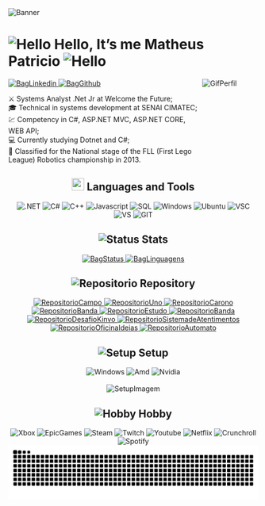 <img alt="Banner" src="https://camo.githubusercontent.com/12e5f2b182da4b52850b29bb09e8ba3e92b0ac2c0bd121de7dfcbb291fbbd525/68747470733a2f2f692e70696e696d672e636f6d2f6f726967696e616c732f37372f63612f61332f37376361613332383834643733356434333961646534356261333766656166322e676966"/>

<h1>
   <img alt="Hello" width="30" height="30" src="https://emoji.gg/assets/emoji/4708_Pikachu_Hello.gif"/> 
   Hello, It’s me Matheus Patricio
   <img alt="Hello" width="30" height="30" src="https://emoji.gg/assets/emoji/4708_Pikachu_Hello.gif"/>
</h1> 

<a href="https://www.linkedin.com/in/matheuspatricio/" target="_blank"> 
   <img alt="BagLinkedin" src="https://img.shields.io/badge/LinkedIn-0077B5?style=for-the-badge&logo=linkedin&logoColor=white" height="25"/>
</a>
<a href="https://github.com/MPaTXD" target="_blank"> 
   <img alt="BagGithub" src="https://img.shields.io/badge/GitHub-100000?style=for-the-badge&logo=github&logoColor=white" height="25">
</a>

<img alt="GifPerfil" align="right" width="113" height="183" src="http://1.bp.blogspot.com/-Htv5BlT8nhs/TZIvPoPGH5I/AAAAAAAAABs/NBLV4dt4YN8/s1600/leona-12s%255B1%255D.gif">
<div>
  <dl>
    <dt>⚔️ Systems Analyst .Net Jr at Welcome the Future;</dt>
    <dt>🎓 Technical in systems development at SENAI CIMATEC;</dt>
    <dt>💹 Competency in C#, ASP.NET MVC, ASP.NET CORE, WEB API;</dt>
    <dt>💻 Currently studying Dotnet and C#;</dt>
    <dt>🥇 Classified for the National stage of the FLL (First Lego League) Robotics championship in 2013.</dt>
  </dl>
</div>

<div align="center">
  <h2><img src="https://emoji.discord.st/emojis/afadae59-17dd-4217-bf4f-f3ae92f27ab6.gif" width="25" height="25"> Languages and Tools</h2>
  <img alt=".NET" src="https://img.shields.io/badge/.NET-512BD4?style=for-the-badge&logo=dotnet&logoColor=white" height="25"/>
  <img alt="C#" src="https://img.shields.io/badge/C%23-239120?style=for-the-badge&logo=c-sharp&logoColor=white" height="25"/>
  <img alt="C++" src="https://img.shields.io/badge/C%2B%2B-00599C?style=for-the-badge&logo=c%2B%2B&logoColor=white" height="25"/>
  <img alt="Javascript" src="https://img.shields.io/badge/JavaScript-323330?style=for-the-badge&logo=javascript&logoColor=F7DF1E" height="25"/>
  <img alt="SQL" src="https://img.shields.io/badge/Microsoft_SQL_Server-CC2927?style=for-the-badge&logo=microsoft-sql-server&logoColor=white" height="25"/>
  <img alt="Windows" src="https://img.shields.io/badge/Windows-0078D6?style=for-the-badge&logo=windows&logoColor=white" height="25"/>
  <img alt="Ubuntu" src="https://img.shields.io/badge/Ubuntu-E95420?style=for-the-badge&logo=ubuntu&logoColor=white" height="25"/>
  <img alt="VSC" src="https://img.shields.io/badge/Visual_Studio_Code-0078D4?style=for-the-badge&logo=visual%20studio%20code&logoColor=white" height="25"/>
  <img alt="VS" src="https://img.shields.io/badge/Visual_Studio-5C2D91?style=for-the-badge&logo=visual%20studio&logoColor=white" height="25"/>
  <img alt="GIT" src="https://img.shields.io/badge/Git-F05032?style=for-the-badge&logo=git&logoColor=white" height="25"/>
</div>

<h2 align="center"><img alt="Status" src="https://emoji.gg/assets/emoji/4023-nitro.gif" width="25" height="25"> Stats</h2>
<div align="center"> 
   <a href="https://github.com/MPaTXD">
    <img alt="BagStatus" height="174em" src="https://github-readme-stats-sigma-five.vercel.app/api?username=MPaTXD&count_private=false&show_icons=true&locale=pt-br&theme=tokyonight&hide_border=true" />
  </a>
  <a href="https://github.com/MPaTXD">
    <img alt="BagLinguagens" height="195em" src="https://github-readme-stats.vercel.app/api/top-langs/?username=MPaTXD&count_private=false&layout=compact&show_icons=true&locale=pt-br&theme=tokyonight&hide_border=true&langs_count=8"/>
  </a>
</div>

<h2 align="center"><img alt="Repositorio" src="https://emoji.discord.st/emojis/aea6b19d-1ebb-42b9-98d6-4136ff2ede45.gif" width="25" height="25"/> Repository</h2>
<div align="center"> 
   <a href="https://github.com/MPaTXD/Campo-Minado-C">
    <img alt="RepositorioCampo" height="120em" src="https://github-readme-stats.vercel.app/api/pin/?username=MPaTXD&show_owner=true&repo=Campo-Minado-C&count_private=false&title_color=6495ED&icon_color=9370DB&text_color=20B2AA&bg_color=1a1b27&hide_border=true"/>
  </a>
  <a href="https://github.com/MPaTXD/UNO-C">
    <img alt="RepositorioUno" height="120em" src="https://github-readme-stats.vercel.app/api/pin/?username=MPaTXD&show_owner=true&repo=UNO-C&count_private=false&title_color=6495ED&icon_color=9370DB&text_color=20B2AA&bg_color=1a1b27&hide_border=true"/>
  </a>
   <a href="https://github.com/MPaTXD/Carona-Solidaria-Cimatec">
    <img alt="RepositorioCarono" height="120em" src="https://github-readme-stats.vercel.app/api/pin/?username=MPaTXD&show_owner=true&repo=Carona-Solidaria-Cimatec&count_private=false&title_color=6495ED&icon_color=9370DB&text_color=20B2AA&bg_color=1a1b27&hide_border=true"/>
  </a>
   <a href="https://github.com/MPaTXD/PROJETO-CURSO-ASP.NET">
    <img alt="RepositorioBanda" height="120em" src="https://github-readme-stats.vercel.app/api/pin/?username=MPaTXD&show_owner=true&repo=PROJETO-CURSO-ASP.NET&count_private=false&title_color=6495ED&icon_color=9370DB&text_color=20B2AA&bg_color=1a1b27&hide_border=true"/>
  </a>
   <a href="https://github.com/MPaTXD/Estudo-Go-RestAPI-JWT">
    <img alt="RepositorioEstudo" height="120em" src="https://github-readme-stats.vercel.app/api/pin/?username=MPaTXD&show_owner=true&repo=Estudo-Go-RestAPI-JWT&count_private=false&title_color=6495ED&icon_color=9370DB&text_color=20B2AA&bg_color=1a1b27&hide_border=true"/>
  </a>
   <a href="https://github.com/MPaTXD/CRUD-ASP.NET-MVC">
    <img alt="RepositorioBanda" height="120em" src="https://github-readme-stats.vercel.app/api/pin/?username=MPaTXD&show_owner=true&repo=CRUD-ASP.NET-MVC&count_private=false&title_color=6495ED&icon_color=9370DB&text_color=20B2AA&bg_color=1a1b27&hide_border=true"/>
  </a>
   <a href="https://github.com/MPaTXD/Desafio-Kinvo-Aprendizado">
    <img alt="RepositorioDesafioKinvo" height="120em" src="https://github-readme-stats.vercel.app/api/pin/?username=MPaTXD&show_owner=true&repo=Desafio-Kinvo-Aprendizado&count_private=false&title_color=6495ED&icon_color=9370DB&text_color=20B2AA&bg_color=1a1b27&hide_border=true"/>
  </a>
   <a href="https://github.com/MPaTXD/Sistema-de-Atentimentos">
    <img alt="RepositorioSistemadeAtentimentos" height="120em" src="https://github-readme-stats.vercel.app/api/pin/?username=MPaTXD&show_owner=true&repo=Sistema-de-Atentimentos&count_private=false&title_color=6495ED&icon_color=9370DB&text_color=20B2AA&bg_color=1a1b27&hide_border=true"/>
  </a>
   <a href="https://github.com/MPaTXD/OFICINA_IDEIAS_CURSO">
    <img alt="RepositorioOficinaIdeias" height="120em" src="https://github-readme-stats.vercel.app/api/pin/?username=MPaTXD&show_owner=true&repo=OFICINA_IDEIAS_CURSO&count_private=false&title_color=6495ED&icon_color=9370DB&text_color=20B2AA&bg_color=1a1b27&hide_border=true">
  </a>
   <a href="https://github.com/MPaTXD/Trabalho-Automato">
    <img alt="RepositorioAutomato" height="120em" src="https://github-readme-stats.vercel.app/api/pin/?username=MPaTXD&show_owner=true&repo=Trabalho-Automato&count_private=false&title_color=6495ED&icon_color=9370DB&text_color=20B2AA&bg_color=1a1b27&hide_border=true">
  </a>
</div>

<h2 align="center"><img alt="Setup" src="https://emoji.discord.st/emojis/f81e2ca1-34e1-4192-ae1f-0c55c470f601.gif" width="25" height="25"> Setup</h2>
<div align="center">
   <img alt="Windows" src="https://img.shields.io/badge/Windows-11-0078D6?style=for-the-badge&logo=windows&logoColor=white" height="25"/>
   <img alt="Amd" src="https://img.shields.io/badge/AMD-Ryzen_5_5600X-ED1C24?style=for-the-badge&logo=amd&logoColor=white" height="25"/>
   <img alt="Nvidia" src="https://img.shields.io/badge/NVIDIA-RTX_3060_Ti-76B900?style=for-the-badge&logo=nvidia&logoColor=white" height="25"/>
</div>
<br>
<div align="center">
   <img alt="SetupImagem" src="https://cdn.dribbble.com/users/521912/screenshots/13911181/media/2053a15d64873ea11f9e6cc5cb26f227.gif" width="453" height="320">
</div>

<h2 align="center"><img alt="Hobby" src="https://emoji.discord.st/emojis/5b559c94-0c62-403a-accf-2a406eeb16cb.gif" width="25" height="25"> Hobby</h2>
<div align="center">
  <img alt="Xbox" src="https://img.shields.io/badge/Xbox-107C10?style=for-the-badge&logo=xbox&logoColor=white" height="25"/>
  <img alt="EpicGames" src="https://img.shields.io/badge/epicgames-%23313131.svg?style=for-the-badge&logo=epicgames&logoColor=white" height="25"/>
  <img alt="Steam" src="https://img.shields.io/badge/Steam-000000?style=for-the-badge&logo=steam&logoColor=white" height="25"/>
  <img alt="Twitch" src="https://img.shields.io/badge/Twitch-9146FF?style=for-the-badge&logo=twitch&logoColor=white" height="25"/>
  <img alt="Youtube" src="https://img.shields.io/badge/YouTube-FF0000?style=for-the-badge&logo=youtube&logoColor=white" height="25"/>
  <img alt="Netflix" src="https://img.shields.io/badge/Netflix-E50914?style=for-the-badge&logo=netflix&logoColor=white" height="25"/>
  <img alt="Crunchroll" src="https://img.shields.io/badge/Crunchyroll-F47521?style=for-the-badge&logo=crunchyroll&logoColor=white" height="25"/>
  <img alt="Spotify" src="https://img.shields.io/badge/Spotify-1ED760?&style=for-the-badge&logo=spotify&logoColor=white" height="25"/>
</div>

<div align="center">
   <img alt="Cobrinha" src="https://raw.githubusercontent.com/MPaTXD/MPaTXD/output/github-contribution-grid-snake.svg"/>
</div>







